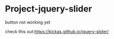  # Project-jquery-slider
 
 button not working yet
 
 check this out:https://kickas.github.io/jquery-slider/
 
